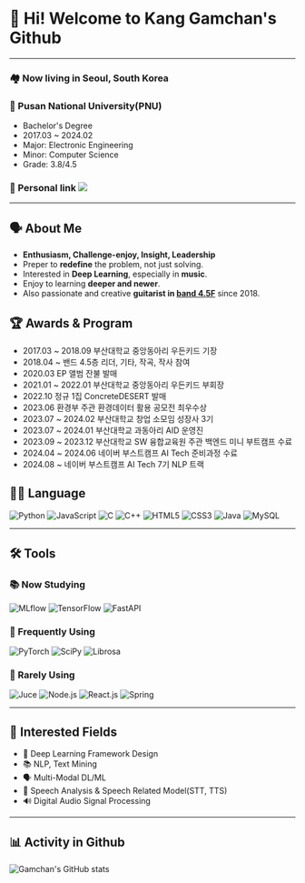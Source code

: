 # 🤵 Hi! Welcome to Kang Gamchan's Github
<hr>

### 🏘️ Now living in Seoul, South Korea
### 🏫 Pusan National University(PNU)
- Bachelor's Degree
- 2017.03 ~ 2024.02
- Major: Electronic Engineering
- Minor: Computer Science
- Grade: 3.8/4.5
### 🔗 Personal link <a href="https://linktr.ee/kanggamchan" target="_blank"><img src="https://img.shields.io/badge/Linktree-43E55E"/></a>
<hr>

## 🗣️ About Me
- **Enthusiasm, Challenge-enjoy, Insight, Leadership**
- Preper to **redefine** the problem, not just solving.
- Interested in **Deep Learning**, especially in **music**.
- Enjoy to learning **deeper and newer**.
- Also passionate and creative **guitarist in [band 4.5F](https://www.instagram.com/band_4.5f?utm_source=ig_web_button_share_sheet&igsh=ZDNlZDc0MzIxNw==)** since 2018.

## 🏆 Awards & Program
- 2017.03 ~ 2018.09 부산대학교 중앙동아리 우든키드 기장
- 2018.04 ~ 밴드 4.5층 리더, 기타, 작곡, 작사 참여
- 2020.03 EP 앨범 잔불 발매
- 2021.01 ~ 2022.01 부산대학교 중앙동아리 우든키드 부회장
- 2022.10 정규 1집 ConcreteDESERT 발매
- 2023.06 환경부 주관 환경데이터 활용 공모전 최우수상
- 2023.07 ~ 2024.02 부산대학교 창업 소모임 성장사 3기
- 2023.07 ~ 2024.01 부산대학교 과동아리 AID 운영진
- 2023.09 ~ 2023.12 부산대학교 SW 융합교육원 주관 백엔드 미니 부트캠프 수료
- 2024.04 ~ 2024.06 네이버 부스트캠프 AI Tech 준비과정 수료
- 2024.08 ~ 네이버 부스트캠프 AI Tech 7기 NLP 트랙 

## 🧑‍💻 Language
![Python](https://img.shields.io/badge/python-3776AB)
![JavaScript](https://img.shields.io/badge/JavaScript-F7DF1E)
![C](https://img.shields.io/badge/C-A8B9CC)
![C++](https://img.shields.io/badge/C++-00599C)
![HTML5](https://img.shields.io/badge/html5-E34F26)
![CSS3](https://img.shields.io/badge/css3-1572B6)
![Java](https://img.shields.io/badge/Java-007396)
![MySQL](https://img.shields.io/badge/MySQL-4479A1)

<hr>

## 🛠️ Tools

### 📚 Now Studying
![MLflow](https://img.shields.io/badge/MLflow-%231080DB)
![TensorFlow](https://img.shields.io/badge/TensorFlow-%23FF6F00)
![FastAPI](https://img.shields.io/badge/FastAPI-%23419285)

### 🏃 Frequently Using
![PyTorch](https://img.shields.io/badge/PyTorch-%23EE4C2C)
![SciPy](https://img.shields.io/badge/SciPy-%230C55A5)
![Librosa](https://img.shields.io/badge/Librosa-%23632CA6)

### 🐢 Rarely Using
![Juce](https://img.shields.io/badge/Juce-%238DC63F)
![Node.js](https://img.shields.io/badge/node.js-%236DA55F)
![React.js](https://img.shields.io/badge/React-%2361DAFB)
![Spring](https://img.shields.io/badge/Spring-%236DB33F)

<hr>

## 🧐 Interested Fields

- 🤖 Deep Learning Framework Design
- 📚 NLP, Text Mining
- 🗣️ Multi-Modal DL/ML
- 💬 Speech Analysis & Speech Related Model(STT, TTS)
- 🔊 Digital Audio Signal Processing

---

## 📊 Activity in Github
![Gamchan's GitHub stats](https://github-readme-stats.vercel.app/api?username=gsgh3016&show_icons=true&theme=radical)
